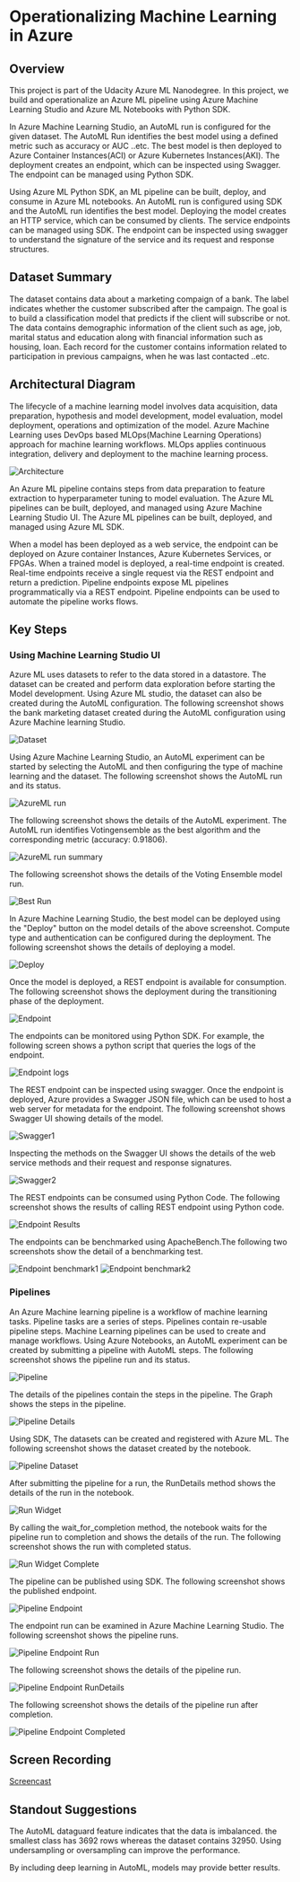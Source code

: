 # Operationalizing Machine Learning in Azure
## Overview
This project is part of the Udacity Azure ML Nanodegree. In this project, we build and operationalize an Azure ML pipeline using Azure Machine Learning Studio and Azure ML Notebooks with Python SDK. 

In Azure Machine Learning Studio, an AutoML run is configured for the given dataset. The AutoML Run identifies the best model using a defined metric such as accuracy or AUC ..etc. The best model is then deployed to Azure Container Instances(ACI) or Azure Kubernetes Instances(AKI). The deployment creates an endpoint, which can be inspected using Swagger. The endpoint can be managed using Python SDK. 

Using Azure ML Python SDK, an ML pipeline can be built, deploy, and consume in Azure ML notebooks. An AutoML run is configured using SDK and the AutoML run identifies the best model. Deploying the model creates an HTTP service, which can be consumed by clients. The service endpoints can be managed using SDK. The endpoint can be inspected using swagger to understand the signature of the service and its request and response structures.

## Dataset Summary
The dataset contains data about a marketing compaign of a bank. The label indicates whether the customer subscribed after the campaign. The goal is to build a classification model that predicts if the client will subscribe or not.  The data contains demographic information of the client such as age, job, marital status and education along with financial information such as housing, loan. Each record for the customer contains information related to participation in previous campaigns, when he was last contacted ..etc.

## Architectural Diagram
The lifecycle of a machine learning model involves data acquisition, data preparation, hypothesis and model development, model evaluation, model deployment, operations and optimization of the model. Azure Machine Learning uses DevOps based MLOps(Machine Learning Operations) approach for machine learning workflows. MLOps applies continuous integration, delivery and deployment to the machine learning process. 

![Architecture](azureml2_arch.png)

An Azure ML pipeline contains steps from data preparation to feature extraction to hyperparameter tuning to model evaluation. The Azure ML pipelines can be built, deployed, and managed using Azure Machine Learning Studio UI. The Azure ML pipelines can be built, deployed, and managed using Azure ML SDK.

When a model has been deployed as a web service, the endpoint can be deployed on Azure container Instances, Azure Kubernetes Services, or FPGAs. When a trained model is deployed, a real-time endpoint is created. Real-time endpoints receive a single request via the REST endpoint and return a prediction. Pipeline endpoints expose ML pipelines programmatically via a REST endpoint. Pipeline endpoints can be used to automate the pipeline works flows. 

## Key Steps
### Using Machine Learning Studio UI

Azure ML uses datasets to refer to the data stored in a datastore. The dataset can be created and perform data exploration before starting the Model development. Using Azure ML studio, the dataset can also be created during the AutoML configuration. The following screenshot shows the bank marketing dataset created during the AutoML configuration using Azure Machine learning Studio.

![Dataset](azureml2_dataset.png)

Using Azure Machine Learning Studio, an AutoML experiment can be started by selecting the AutoML and then configuring the type of machine learning and the dataset. The following screenshot shows the AutoML run and its status.

![AzureML run](azureml2_run.png)

The following screenshot shows the details of the AutoML experiment. The AutoML run identifies Votingensemble as the best algorithm and the corresponding metric (accuracy: 0.91806). 

![AzureML run summary](azureml2_run_summary.png)

The following screenshot shows the details of the Voting Ensemble model run.

![Best Run](azureml2_bestrun.png)

In Azure Machine Learning Studio, the best model can be deployed using the "Deploy" button on the model details of the above screenshot. Compute type and authentication can be configured during the deployment. The following screenshot shows the details of deploying a model.

![Deploy](azureml2_deploy.png)

Once the model is deployed, a REST endpoint is available for consumption. The following screenshot shows the deployment during the transitioning phase of the deployment.

![Endpoint](azureml2_endpoint.png)

The endpoints can be monitored using Python SDK. For example, the following screen shows a python script that queries the logs of the endpoint. 

![Endpoint logs](azureml2_endpoint_logs.png)

The REST endpoint can be inspected using swagger. Once the endpoint is deployed, Azure provides a Swagger JSON file, which can be used to host a web server for metadata for the endpoint. The following screenshot shows Swagger UI showing details of the model.

![Swagger1](azureml2_endpoint_swagger1.png)

Inspecting the methods on the Swagger UI shows the details of the web service methods and their request and response signatures.

![Swagger2](azureml2_endpoint_swagger2.png)

The REST endpoints can be consumed using Python Code. The following screenshot shows the results of calling REST endpoint using Python code.

![Endpoint Results](azureml2_endpoint_results.png)

The endpoints can be benchmarked using ApacheBench.The following two screenshots show the detail of a benchmarking test.

![Endpoint benchmark1](azureml2_endpoint_benchmark1.png)
![Endpoint benchmark2](azureml2_endpoint_benchmark2.png)

### Pipelines
An Azure Machine learning pipeline is a workflow of machine learning tasks. Pipeline tasks are a series of steps. Pipelines contain re-usable pipeline steps. Machine Learning pipelines can be used to create and manage workflows. Using Azure Notebooks, an AutoML experiment can be created by submitting a pipeline with AutoML steps. The following screenshot shows the pipeline run and its status.

![Pipeline](azureml2_nb_pipelines.PNG)

The details of the pipelines contain the steps in the pipeline. The Graph shows the steps in the pipeline.

![Pipeline Details](azureml2_nb_pipeline_details.png)

Using SDK, The datasets can be created and registered with Azure ML. The following screenshot shows the dataset created by the notebook.

![Pipeline Dataset](azureml2_nb_dataset.png)

After submitting the pipeline for a run, the RunDetails method shows the details of the run in the notebook.

![Run Widget](azureml2_nb_runwidget.png)

By calling the wait_for_completion method, the notebook waits for the pipeline run to completion and shows the details of the run. The following screenshot shows the run with completed status.

![Run Widget Complete](azureml2_nb_runwidget_complete.png)

The pipeline can be published using SDK. The following screenshot shows the published endpoint.

![Pipeline Endpoint](azureml2_nb_endpoint.png)

The endpoint run can be examined in Azure Machine Learning Studio. The following screenshot shows the pipeline runs.

![Pipeline Endpoint Run](azureml2_nb_endpoint_run.png)

The following screenshot shows the details of the pipeline run.

![Pipeline Endpoint RunDetails](azureml2_nb_endpoint_rundetails.png)

The following screenshot shows the details of the pipeline run after completion.

![Pipeline Endpoint Completed](azureml2_nb_endpoint_completed.png)

## Screen Recording
[Screencast](https://drive.google.com/file/d/1VzQUzLSY2l8yQ7IuQ16XakmcNY982opQ/view?usp=sharing)


## Standout Suggestions
The AutoML dataguard feature indicates that the data is imbalanced. the smallest class has 3692 rows whereas the dataset contains 32950. Using undersampling or oversampling can improve the performance.

By including deep learning in AutoML, models may provide better results.
